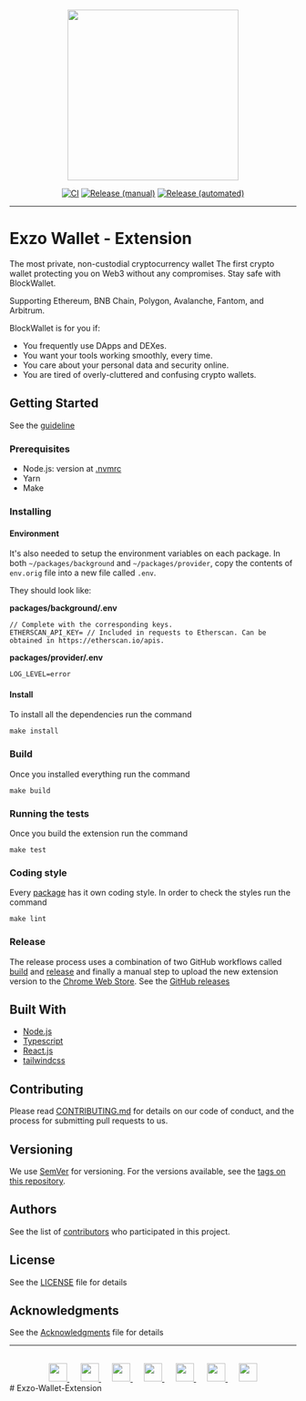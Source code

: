 <br /> 
<p align="center">
  <a href="https://blockwallet.io">
    <picture>
      <source media="(prefers-color-scheme: dark)" srcset="https://user-images.githubusercontent.com/11839151/188500975-8cd95d07-c419-48aa-bb85-4200a6526f68.svg" />
      <source media="(prefers-color-scheme: light)" srcset="https://blockwallet.io/static/images/logo-blockwallet-black.svg" />
      <img src="[https://blockwallet.io/static/images/logo-medium.svg](https://user-images.githubusercontent.com/11839151/188500975-8cd95d07-c419-48aa-bb85-4200a6526f68.svg)" width="300" />
    </picture>
  </a>
</p>

<div align="center" style="text-align:center">

[![CI](https://github.com/block-wallet/extension/actions/workflows/ci.yml/badge.svg)](https://github.com/block-wallet/extension/actions/workflows/ci.yml) [![Release (manual)](https://github.com/block-wallet/extension/actions/workflows/build.yml/badge.svg)](https://github.com/block-wallet/extension/actions/workflows/build.yml) [![Release (automated)](https://github.com/block-wallet/extension/actions/workflows/release.yml/badge.svg)](https://github.com/block-wallet/extension/actions/workflows/release.yml)

</div>

<hr />

# Exzo Wallet - Extension

The most private, non-custodial cryptocurrency wallet
The first crypto wallet protecting you on Web3 without any compromises. Stay safe with BlockWallet.

Supporting Ethereum, BNB Chain, Polygon, Avalanche, Fantom, and Arbitrum.

BlockWallet is for you if:

- You frequently use DApps and DEXes.
- You want your tools working smoothly, every time.
- You care about your personal data and security online.
- You are tired of overly-cluttered and confusing crypto wallets.

## Getting Started

See the [guideline](docs/guideline.md)

### Prerequisites

- Node.js: version at [.nvmrc](.nvmrc)
- Yarn
- Make

### Installing

#### Environment

It's also needed to setup the environment variables on each package. In both `~/packages/background` and `~/packages/provider`, copy the contents of `env.orig` file into a new file called `.env`.

They should look like:

**packages/background/.env**

```
// Complete with the corresponding keys.
ETHERSCAN_API_KEY= // Included in requests to Etherscan. Can be obtained in https://etherscan.io/apis.
```

**packages/provider/.env**

```
LOG_LEVEL=error
```

#### Install

To install all the dependencies run the command

```
make install
```

### Build

Once you installed everything run the command

```
make build
```

### Running the tests

Once you build the extension run the command

```
make test
```

### Coding style

Every [package](packages) has it own coding style. In order to check the styles run the command

```
make lint
```

### Release

The release process uses a combination of two GitHub workflows called [build](.github/workflows/build.yml) and [release](.github/workflows/release.yml) and finally a manual step to upload the new extension version to the [Chrome Web Store](https://chrome.google.com/webstore/detail/blockwallet/bopcbmipnjdcdfflfgjdgdjejmgpoaab). See the [GitHub releases](https://github.com/block-wallet/extension/releases)

## Built With

- [Node.js](https://nodejs.org/)
- [Typescript](https://www.typescriptlang.org/)
- [React.js](https://reactjs.org/)
- [tailwindcss](https://tailwindcss.com/)

## Contributing

Please read [CONTRIBUTING.md](docs/contributing.md) for details on our code of conduct, and the process for submitting pull requests to us.

## Versioning

We use [SemVer](http://semver.org/) for versioning. For the versions available, see the [tags on this repository](https://github.com/block-wallet/extension/tags).

## Authors

See the list of [contributors](https://github.com/block-wallet/extension/graphs/contributors) who participated in this project.

## License

See the [LICENSE](LICENSE) file for details

## Acknowledgments

See the [Acknowledgments](docs/acknowledgments.md) file for details

<hr />
<br />
<div align="center">
  <a href="https://blockwallet.io/">
    <picture>
      <source media="(prefers-color-scheme: dark)" srcset="ttps://user-images.githubusercontent.com/11839151/188502875-41a57a7d-6dc2-4b99-9d9e-2b847826d3ed.png" />
      <source media="(prefers-color-scheme: light)" srcset="https://user-images.githubusercontent.com/11839151/188502875-41a57a7d-6dc2-4b99-9d9e-2b847826d3ed.png" />
      <img src="https://user-images.githubusercontent.com/11839151/188502875-41a57a7d-6dc2-4b99-9d9e-2b847826d3ed.png" width="32" />
    </picture>
  </a>  
  &nbsp;&nbsp;&nbsp;&nbsp;
  <a href="https://blockwallet.medium.com">
    <picture>
      <source media="(prefers-color-scheme: dark)" srcset="https://blockwallet.io/static/images/logo-medium.svg" />
      <source media="(prefers-color-scheme: light)" srcset="https://blockwallet.io/static/images/logo-medium-d.svg" />
      <img src="https://blockwallet.io/static/images/logo-medium.svg" width="32" />
    </picture>
  </a>
&nbsp;&nbsp;&nbsp;&nbsp;
  <a href="https://github.com/block-wallet">
    <picture>
      <source media="(prefers-color-scheme: dark)" srcset="https://blockwallet.io/static/images/logo-github.svg" />
      <source media="(prefers-color-scheme: light)" srcset="https://blockwallet.io/static/images/logo-github-d.svg" />
      <img src="https://blockwallet.io/static/images/logo-github.svg" width="32" />
    </picture>
  </a>
  &nbsp;&nbsp;&nbsp;&nbsp;
  <a href="https://twitter.com/GetBlockWallet">
    <picture>
      <source media="(prefers-color-scheme: dark)" srcset="https://blockwallet.io/static/images/logo-twitter.svg" />
      <source media="(prefers-color-scheme: light)" srcset="https://blockwallet.io/static/images/logo-twitter-d.svg" />
      <img src="https://blockwallet.io/static/images/logo-twitter.svg" width="32" />
    </picture>
  </a>
  &nbsp;&nbsp;&nbsp;&nbsp;
  <a href="https://t.me/blockwallet">
    <picture>
      <source media="(prefers-color-scheme: dark)" srcset="https://blockwallet.io/static/images/logo-telegram.svg" />
      <source media="(prefers-color-scheme: light)" srcset="https://blockwallet.io/static/images/logo-telegram-d.svg" />
      <img src="https://blockwallet.io/static/images/logo-telegram.svg" width="32" />
    </picture>
  </a>
  &nbsp;&nbsp;&nbsp;&nbsp;
  <a href="https://www.linkedin.com/company/block-wallet/">
    <picture>
      <source media="(prefers-color-scheme: dark)" srcset="https://blockwallet.io/static/images/logo-linkedin.svg" />
      <source media="(prefers-color-scheme: light)" srcset="https://blockwallet.io/static/images/logo-linkedin-d.svg" />
      <img src="https://blockwallet.io/static/images/logo-linkedin-d.svg" width="32" />
    </picture>
  </a>
  &nbsp;&nbsp;&nbsp;&nbsp;
  <a href="https://discord.gg/blockwallet">
    <picture>
      <source media="(prefers-color-scheme: dark)" srcset="https://blockwallet.io/static/images/logo-discord.svg" />
      <source media="(prefers-color-scheme: light)" srcset="https://blockwallet.io/static/images/logo-discord-d.svg" />
      <img src="https://blockwallet.io/static/images/logo-discord.svg" width="32" />
    </picture>
  </a>
</div>
# Exzo-Wallet-Extension

